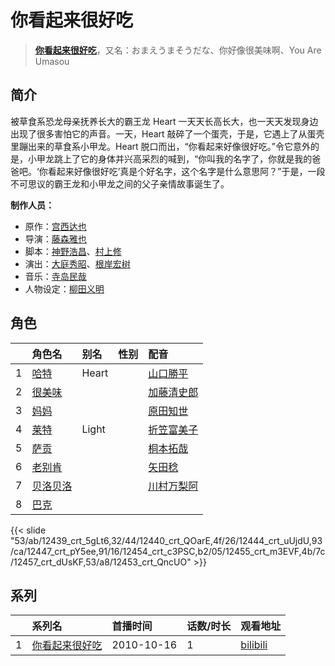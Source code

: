 # 你看起来很好吃


> <u>**[你看起来很好吃](http://bgm.tv/subject/13014)**</u>，又名：おまえうまそうだな、你好像很美味啊、You Are Umasou

## 简介


被草食系恐龙母亲抚养长大的霸王龙 Heart 一天天长高长大，也一天天发现身边出现了很多害怕它的声音。一天，Heart 敲碎了一个蛋壳，于是，它遇上了从蛋壳里蹦出来的草食系小甲龙。Heart 脱口而出，“你看起来好像很好吃。”令它意外的是，小甲龙跳上了它的身体并兴高采烈的喊到，“你叫我的名字了，你就是我的爸爸吧。‘你看起来好像很好吃’真是个好名字，这个名字是什么意思阿？”于是，一段不可思议的霸王龙和小甲龙之间的父子亲情故事诞生了。

**制作人员：**
- 原作：[宫西达也](http://bgm.tv/person/6730)
- 导演：[藤森雅也](http://bgm.tv/person/2973)
- 脚本：[神野浩昌](http://bgm.tv/person/9601)、[村上修](http://bgm.tv/person/20422)
- 演出：[大庭秀昭](http://bgm.tv/person/1620)、[根岸宏树](http://bgm.tv/person/12123)
- 音乐：[寺岛民哉](http://bgm.tv/person/207)
- 人物设定：[柳田义明](http://bgm.tv/person/1905)

## 角色

|     |   角色名   |   别名  | 性别 |  配音  |
|:--- |:------  |:----      |:---  |:--   |
| 1 | [哈特](http://bgm.tv/character/12439) | Heart |  | [山口勝平](http://bgm.tv/person/3900) |
| 2 | [很美味](http://bgm.tv/character/12440) |  |  | [加藤清史郎](http://bgm.tv/person/24299) |
| 3 | [妈妈](http://bgm.tv/character/12444) |  |  | [原田知世](http://bgm.tv/person/5679) |
| 4 | [莱特](http://bgm.tv/character/12447) | Light |  | [折笠富美子](http://bgm.tv/person/4042) |
| 5 | [萨贡](http://bgm.tv/character/12454) |  |  | [桐本拓哉](http://bgm.tv/person/4347) |
| 6 | [老别肯](http://bgm.tv/character/12455) |  |  | [矢田稔](http://bgm.tv/person/4360) |
| 7 | [贝洛贝洛](http://bgm.tv/character/12457) |  |  | [川村万梨阿](http://bgm.tv/person/4186) |
| 8 | [巴克](http://bgm.tv/character/12453) |  |  |  |

{{< slide "53/ab/12439_crt_5gLt6,32/44/12440_crt_QOarE,4f/26/12444_crt_uUjdU,93/ca/12447_crt_pY5ee,91/16/12454_crt_c3PSC,b2/05/12455_crt_m3EVF,4b/7c/12457_crt_dUsKF,53/a8/12453_crt_QncUO" >}}

## 系列

|     |   系列名   |   首播时间  | 话数/时长  | 观看地址 |
|:---  |:------    |:----      |:---       |:---  |
| 1 |[你看起来很好吃](https://bgm.tv/subject/13014)| 2010-10-16 | 1 | [bilibili](https://www.bilibili.com/video/BV1ds411x7La)  |




